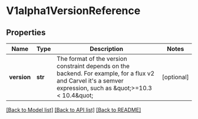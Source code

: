 # V1alpha1VersionReference

## Properties
Name | Type | Description | Notes
------------ | ------------- | ------------- | -------------
**version** | **str** | The format of the version constraint depends on the backend. For example, for a flux v2 and Carvel it&#x27;s a semver expression, such as \&quot;&gt;&#x3D;10.3 &lt; 10.4\&quot; | [optional] 

[[Back to Model list]](../README.md#documentation-for-models) [[Back to API list]](../README.md#documentation-for-api-endpoints) [[Back to README]](../README.md)

